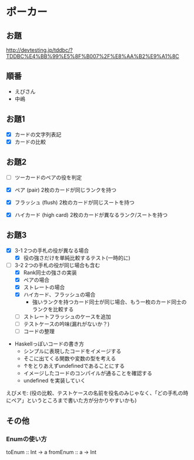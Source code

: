 # ポーカー

## お題
http://devtesting.jp/tddbc/?TDDBC%E4%BB%99%E5%8F%B007%2F%E8%AA%B2%E9%A1%8C

## 順番

- えびさん
- 中嶋

## お題1

- [x] カードの文字列表記
- [x] カードの比較

## お題2

- [ ] ツーカードのペアの役を判定

- [x] ペア (pair)
  2枚のカードが同じランクを持つ
- [x] フラッシュ (flush)
  2枚のカードが同じスートを持つ
- [x] ハイカード (high card)
  2枚のカードが異なるランク/スートを持つ

## お題3 

- [x] 3-1 2つの手札の役が異なる場合
  - [x] 役の強さだけを単純比較するテスト(一時的に)
- [ ] 3-2 2つの手札の役が同じ場合も含む
  - [x] Rank同士の強さの実装
  - [x] ペアの場合
  - [x] ストレートの場合
  - [x] ハイカード、フラッシュの場合
    - 強いランクを持つカード同士が同じ場合、もう一枚のカード同士のランクを比較する
  - [ ] ストレートフラッシュのケースを追加
  - [ ] テストケースの吟味(漏れがないか？)
  - [ ] コードの整理

- Haskellっぽいコードの書き方
  - シンプルに表現したコードをイメージする
  - そこに出てくる関数や変数の型を考える
  - ↑をとりあえずundefinedであることにする
  - イメージしたコードのコンパイルが通ることを確認する
  - undefined を実装していく

えびメモ: (役の比較、テストケースの名前を役名のみじゃなく、「どの手札の時にペア」というところまで書いた方が分かりやすいかも)

## その他
### Enumの使い方
  toEnum :: Int -> a
  fromEnum :: a -> Int